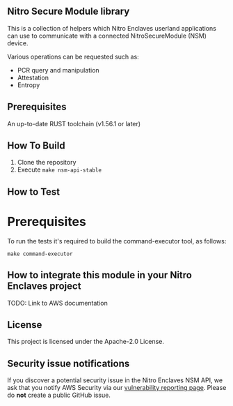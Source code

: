 ## Nitro Secure Module library

This is a collection of helpers which Nitro Enclaves userland
applications can use to communicate with a connected NitroSecureModule (NSM) device.

Various operations can be requested such as:
- PCR query and manipulation
- Attestation
- Entropy

## Prerequisites
An up-to-date RUST toolchain (v1.56.1 or later)

## How To Build
1. Clone the repository
2. Execute `make nsm-api-stable`

## How to Test

# Prerequisites
To run the tests it's required to build the command-executor tool, as follows:
```
make command-executor
```

## How to integrate this module in your Nitro Enclaves project
TODO: Link to AWS documentation

## License

This project is licensed under the Apache-2.0 License.

## Security issue notifications

If you discover a potential security issue in the Nitro Enclaves NSM API, we ask that you notify AWS
Security via our
[vulnerability reporting page](https://aws.amazon.com/security/vulnerability-reporting/).
Please do **not** create a public GitHub issue.
